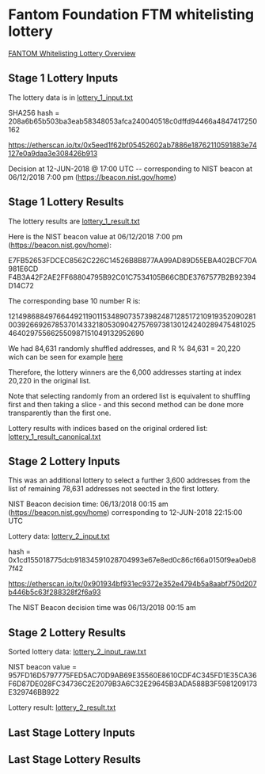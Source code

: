 # Fantom Foundation FTM whitelisting lottery

[FANTOM Whitelisting Lottery Overview](https://medium.com/fantomfoundation/fantom-whitelisting-lottery-overview-363c4275c677)

## Stage 1 Lottery Inputs

The lottery data is in [lottery_1_input.txt](https://github.com/Fantom-foundation/tokensale/blob/master/lottery/lottery_1_input.txt)

SHA256 hash = 208a6b65b503ba3eab58348053afca240040518c0dffd94466a4847417250162

https://etherscan.io/tx/0x5eed1f62bf05452602ab7886e18762110591883e74127e0a9daa3e308426b913

Decision at 12-JUN-2018 @ 17:00 UTC -- corresponding to NIST beacon at 06/12/2018 7:00 pm (https://beacon.nist.gov/home)

## Stage 1 Lottery Results

The lottery results are [lottery_1_result.txt](https://github.com/Fantom-foundation/tokensale/blob/master/lottery/lottery_1_result.txt)

Here is the NIST beacon value at 06/12/2018 7:00 pm (https://beacon.nist.gov/home):

E7FB52653FDCEC8562C226C14526B8B877AA99AD89D55EBA402BCF70A981E6CD
F4B3A42F2AE2FF68804795B92C01C7534105B66CBDE3767577B2B92394D14C72

The corresponding base 10 number R is:

12149868849766449211901153489073573982487128517210919352090281003926692678537014332180530904275769738130124240289475481025464029755662550987151049132952690

We had 84,631 randomly shuffled addresses, and R % 84,631 = 20,220 wich can be seen for example [here](http://www.calculator.net/big-number-calculator.html?cx=12149868849766449211901153489073573982487128517210919352090281003926692678537014332180530904275769738130124240289475481025464029755662550987151049132952690&cy=84631&cp=20&co=mod)

Therefore, the lottery winners are the 6,000 addresses starting at index 20,220 in the original list.

Note that selecting randomly from an ordered list is equivalent to shuffling first and then taking a slice - and this second method can be done more transparently than the first one.

Lottery results with indices based on the original ordered list: [lottery_1_result_canonical.txt](https://github.com/Fantom-foundation/tokensale/blob/master/lottery/lottery_1_result_canonical.txt)

## Stage 2 Lottery Inputs

This was an additional lottery to select a further 3,600 addresses from the list of remaining 78,631 addresses not seected in the first lottery.

NIST Beacon decision time: 06/13/2018 00:15 am (https://beacon.nist.gov/home)
corresponding to 12-JUN-2018 22:15:00 UTC

Lottery data: [lottery_2_input.txt](https://github.com/Fantom-foundation/tokensale/blob/master/lottery/lottery_2_input.txt)

hash = 0x1cd155018775dcb91834591028704993e67e8ed0c86cf66a0150f9ea0eb87f42

https://etherscan.io/tx/0x901934bf931ec9372e352e4794b5a8aabf750d207b446b5c63f288328f2f6a93

The NIST Beacon decision time was 06/13/2018 00:15 am

## Stage 2 Lottery Results

Sorted lottery data: [lottery_2_input_raw.txt](https://github.com/Fantom-foundation/tokensale/blob/master/lottery/lottery_2_input_raw.txt)

NIST beacon value = 957FD16D5797775FED5AC70D9AB69E35560E8610CDF4C345FD1E35CA36F6D87DE028FC34736C2E2079B3A6C32E29645B3ADA588B3F5981209173E329746BB922

Lottery result: [lottery_2_result.txt](https://github.com/Fantom-foundation/tokensale/blob/master/lottery/lottery_2_result.txt)

## Last Stage Lottery Inputs

## Last Stage Lottery Results